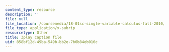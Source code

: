 ```yaml
---
content_type: resource
description: ''
file: null
file_location: /coursemedia/18-01sc-single-variable-calculus-fall-2010/858bf12d49ba549bbb2e7b6b84eb016c_XRkgBWbWvg4.vtt
file_type: application/x-subrip
resourcetype: Other
title: 3play caption file
uid: 858bf12d-49ba-549b-bb2e-7b6b84eb016c
---
```

